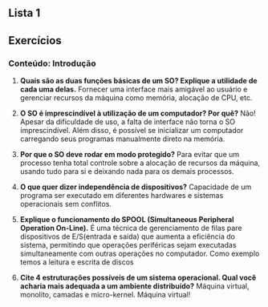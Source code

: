 ## Lista 1
## Exercícios

### Conteúdo: Introdução
1. **Quais são as duas funções básicas de um SO? Explique a utilidade de cada uma delas.**
Fornecer uma interface mais amigável ao usuário e gerenciar recursos da máquina como memória, alocação de CPU, etc.

2. **O SO é imprescindível à utilização de um computador? Por quê?**
Não! Apesar da dificuldade de uso, a falta de interface não torna o SO imprescindível. Além disso, é possível se inicializar um computador carregando seus programas manualmente direto na memória.

3. **Por que o SO deve rodar em modo protegido?**
Para evitar que um processo tenha total controle sobre a alocação de recursos da máquina, usando tudo para si e deixando nada para os demais processos.

4. **O que quer dizer independência de dispositivos?**
Capacidade de um programa ser executado em diferentes hardwares e sistemas operacionais sem conflitos.

5. **Explique o funcionamento do SPOOL (Simultaneous Peripheral Operation On-Line).**
É uma técnica de gerenciamento de filas pare dispositivos de E/S(entrada e saída) que aumenta a eficiência do sistema, permitindo que operações periféricas sejam executadas simultaneamente com outras operações no computador. Como exemplo temos a leitura e escrita de discos

6. **Cite 4 estruturações possíveis de um sistema operacional. Qual você acharia mais adequada a um ambiente distribuído?**
Máquina virtual, monolito, camadas e micro-kernel. Máquina virtual!
